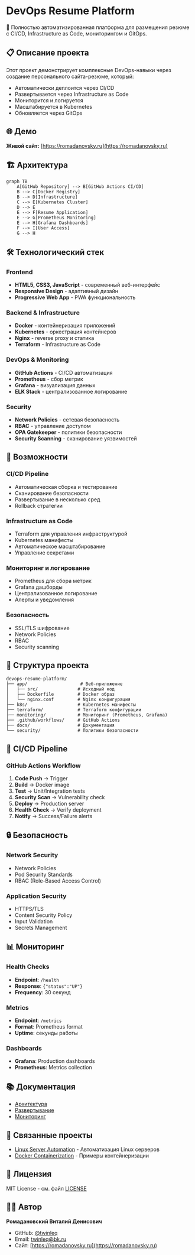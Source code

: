 # DevOps Resume Platform

🚀 Полностью автоматизированная платформа для размещения резюме с CI/CD, Infrastructure as Code, мониторингом и GitOps.

## 📋 Описание проекта

Этот проект демонстрирует комплексные DevOps-навыки через создание персонального сайта-резюме, который:
- Автоматически деплоится через CI/CD
- Развертывается через Infrastructure as Code
- Мониторится и логируется
- Масштабируется в Kubernetes
- Обновляется через GitOps

## 🌐 Демо

**Живой сайт:** [https://romadanovsky.ru](https://romadanovsky.ru)

## 🏗️ Архитектура

```mermaid
graph TB
    A[GitHub Repository] --> B[GitHub Actions CI/CD]
    B --> C[Docker Registry]
    B --> D[Infrastructure]
    C --> E[Kubernetes Cluster]
    D --> E
    E --> F[Resume Application]
    E --> G[Prometheus Monitoring]
    E --> H[Grafana Dashboards]
    F --> I[User Access]
    G --> H
```

## 🛠️ Технологический стек

### Frontend
- **HTML5, CSS3, JavaScript** - современный веб-интерфейс
- **Responsive Design** - адаптивный дизайн
- **Progressive Web App** - PWA функциональность

### Backend & Infrastructure
- **Docker** - контейнеризация приложений
- **Kubernetes** - оркестрация контейнеров
- **Nginx** - reverse proxy и статика
- **Terraform** - Infrastructure as Code

### DevOps & Monitoring
- **GitHub Actions** - CI/CD автоматизация
- **Prometheus** - сбор метрик
- **Grafana** - визуализация данных
- **ELK Stack** - централизованное логирование

### Security
- **Network Policies** - сетевая безопасность
- **RBAC** - управление доступом
- **OPA Gatekeeper** - политики безопасности
- **Security Scanning** - сканирование уязвимостей

## 🚀 Возможности

### CI/CD Pipeline
- Автоматическая сборка и тестирование
- Сканирование безопасности
- Развертывание в несколько сред
- Rollback стратегии

### Infrastructure as Code
- Terraform для управления инфраструктурой
- Kubernetes манифесты
- Автоматическое масштабирование
- Управление секретами

### Мониторинг и логирование
- Prometheus для сбора метрик
- Grafana дашборды
- Централизованное логирование
- Алерты и уведомления

### Безопасность
- SSL/TLS шифрование
- Network Policies
- RBAC
- Security scanning

## 📁 Структура проекта

```
devops-resume-platform/
├── app/                    # Веб-приложение
│   ├── src/               # Исходный код
│   ├── Dockerfile         # Docker образ
│   └── nginx.conf         # Nginx конфигурация
├── k8s/                   # Kubernetes манифесты
├── terraform/             # Terraform конфигурации
├── monitoring/            # Мониторинг (Prometheus, Grafana)
├── .github/workflows/     # GitHub Actions
├── docs/                  # Документация
└── security/              # Политики безопасности
```

## 🔄 CI/CD Pipeline

### GitHub Actions Workflow
1. **Code Push** → Trigger
2. **Build** → Docker image
3. **Test** → Unit/Integration tests
4. **Security Scan** → Vulnerability check
5. **Deploy** → Production server
6. **Health Check** → Verify deployment
7. **Notify** → Success/Failure alerts

## 🔒 Безопасность

### Network Security
- Network Policies
- Pod Security Standards
- RBAC (Role-Based Access Control)

### Application Security
- HTTPS/TLS
- Content Security Policy
- Input Validation
- Secrets Management

## 📊 Мониторинг

### Health Checks
- **Endpoint**: `/health`
- **Response**: `{"status":"UP"}`
- **Frequency**: 30 секунд

### Metrics
- **Endpoint**: `/metrics`
- **Format**: Prometheus format
- **Uptime**: секунды работы

### Dashboards
- **Grafana**: Production dashboards
- **Prometheus**: Metrics collection

## 📚 Документация

- [Архитектура](docs/architecture.md)
- [Развертывание](docs/deployment.md)
- [Мониторинг](docs/monitoring.md)

## 🎯 Связанные проекты

- [Linux Server Automation](https://github.com/twinleq/linux-server-automation) - Автоматизация Linux серверов
- [Docker Containerization](https://github.com/twinleq/docker-containerization) - Примеры контейнеризации

## 📄 Лицензия

MIT License - см. файл [LICENSE](LICENSE)

## 👨‍💻 Автор

**Ромадановский Виталий Денисович**
- GitHub: [@twinleq](https://github.com/twinleq)
- Email: twinleq@bk.ru
- Сайт: [https://romadanovsky.ru](https://romadanovsky.ru)